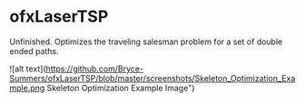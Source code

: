 # ofxLaserTSP

Unfinished. Optimizes the traveling salesman problem for a set of double ended paths.

![alt text](https://github.com/Bryce-Summers/ofxLaserTSP/blob/master/screenshots/Skeleton_Optimization_Example.png Skeleton Optimization Example Image")
